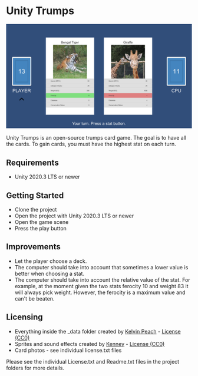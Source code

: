 # Unity Trumps
![Gameplay Preview](https://github.com/KelvinPeach/UnityTrumps/blob/main/preview.jpg "Gameplay Preview")

Unity Trumps is an open-source trumps card game. The goal is to have all the cards. To gain cards, you must have the highest stat on each turn.

## Requirements
* Unity 2020.3 LTS or newer

## Getting Started
* Clone the project
* Open the project with Unity 2020.3 LTS or newer
* Open the game scene
* Press the play button

## Improvements
* Let the player choose a deck.
* The computer should take into account that sometimes a lower value is better when choosing a stat.
* The computer should take into account the relative value of the stat. For example, at the moment given the two stats ferocity 10 and weight 83 it will always pick weight. However, the ferocity is a maximum value and can't be beaten.

## Licensing
* Everything inside the _data folder created by [Kelvin Peach](https://github.com/KelvinPeach) - [License (CC0)](http://creativecommons.org/publicdomain/zero/1.0/)
* Sprites and sound effects created by [Kenney](https://www.kenney.nl/) - [License (CC0)](http://creativecommons.org/publicdomain/zero/1.0/)
* Card photos - see individual license.txt files

Please see the individual License.txt and Readme.txt files in the project folders for more details.

